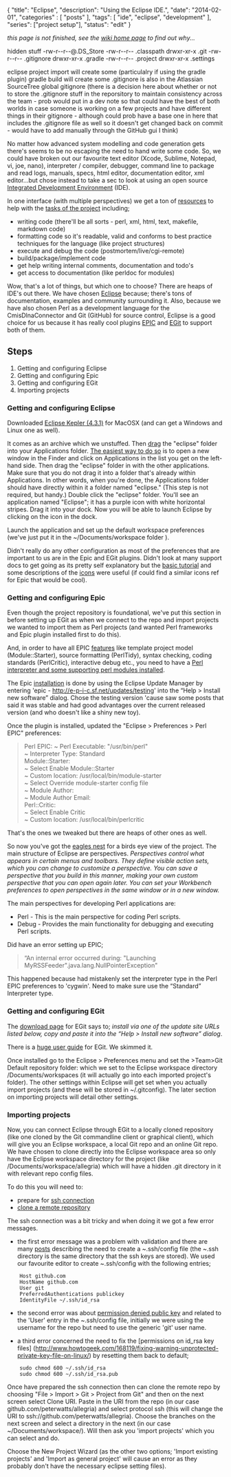 {
    "title": "Eclipse",
    "description": "Using the Eclipse IDE.",
    "date": "2014-02-01",
    "categories" : [
    	 "posts"
    ],
    "tags": [ "ide", "eclipse", "development" ],
    "series": ["project setup"],
    "status": "edit"
}

_this page is not finished, see the [wiki home page](../wiki) to find out why..._ 


hidden stuff
-rw-r--r--@.DS_Store
-rw-r--r-- .classpath
drwxr-xr-x .git
-rw-r--r-- .gitignore
drwxr-xr-x .gradle
-rw-r--r-- .project
drwxr-xr-x	 .settings

eclipse project import will create some (particulalry if using the gradle plugin)
gradle build will create some
.gitignore is also in the Atlassian SourceTree global gitignore (there is a decision here about whether or not to store the .gitignore stuff in the reporsitory to maintain consistency across the team - prob would put in a dev note so that could have the best of both worlds in case someone is working on a few projects and have different things in their gitignore - although could prob have a base one in here that includes the .gitignore file as well so it doesn't get changed back on commit - would have to add manually through the GitHub gui I think)


No matter how advanced system modelling and code generation gets there's seems to be no escaping the need to hand write some code.  So, we could have broken out our favourite text editor (Xcode, Sublime, Notepad, vi, joe, nano), interpreter / compiler, debugger, command line to package and read logs, manuals, specs, html editor, documentation editor, xml editor...but chose instead to take a sec to look at using an open source [Integrated Development Environment](http://en.wikipedia.org/wiki/Integrated_development_environment) (IDE).  

In one interface (with multiple perspectives) we get a ton of [resources](./HowTo:-setting-up-project-resources) to help with the [tasks of the project](http://www.ibm.com/developerworks/opensource/tutorials/os-perlecl/section2.html) including; 

* writing code (there'll be all sorts - perl, xml, html, text, makefile, markdown code)
* formatting code so it's readable, valid and conforms to best practice techniques for the language (like project structures)
* execute and debug the code (postmortem/live/cgi-remote)
* build/package/implement code
* get help writing internal comments, documentation and todo's
* get access to documentation (like perldoc for modules)

Wow, that's a lot of things, but which one to choose?  There are heaps of IDE's out there.  We have chosen [Eclipse](http://www.eclipse.org) because; there's tons of documentation, examples and community surrounding it.  Also, because we have also chosen Perl as a development language for the CmisDlnaConnector and Git (GitHub) for source control, Eclipse is a good choice for us because it has really cool plugins [EPIC](http://www.epic-ide.org) and [EGit](http://www.eclipse.org/egit/) to support both of them.

## Steps

1. Getting and configuring Eclipse
1. Getting and configuring Epic
1. Getting and configuring EGit
1. Importing projects

### Getting and configuring Eclipse

Downloaded [Eclipse Kepler (4.3.1)](http://www.eclipse.org/downloads/) for MacOSX (and can get a Windows and Linux one as well).  

It comes as an archive which we unstuffed. Then [drag](http://www.imdb.com/title/tt0109045/) the "eclipse" folder into your Applications folder. [The easiest way to do so](http://www.cs.dartmouth.edu/~cs5/install/eclipse-osx/) is to open a new window in the Finder and click on Applications in the list you get on the left-hand side. Then drag the "eclipse" folder in with the other applications. Make sure that you do not drag it into a folder that's already within Applications. In other words, when you're done, the Applications folder should have directly within it a folder named "eclipse."
(This step is not required, but handy.) Double click the "eclipse" folder. You'll see an application named "Eclipse"; it has a purple icon with white horizontal stripes. Drag it into your dock. Now you will be able to launch Eclipse by clicking on the icon in the dock.

Launch the application and set up the default workspace preferences (we've just put it in the ~/Documents/workspace folder ).

Didn't really do any other configuration as most of the preferences that are important to us are in the Epic and EGit plugins.  Didn't look at many support docs to get going as its pretty self explanatory but the [basic tutorial](http://help.eclipse.org/kepler/topic/org.eclipse.platform.doc.user/gettingStarted/qs-01.htm?cp=0_1_0) and some descriptions of the [icons](http://help.eclipse.org/kepler/index.jsp?topic=/org.eclipse.jdt.doc.user/reference/ref-icons.htm) were useful (if could find a similar icons ref for Epic that would be cool). 

### Getting and configuring Epic

Even though the project repository is foundational, we've put this section in before setting up EGit as when we connect to the repo and import projects we wanted to import them as Perl projects (and wanted Perl frameworks and Epic plugin installed first to do this).

And, in order to have all EPIC [features](http://www.epic-ide.org/articles.php) like template project model (Module::Starter), source formatting (PerlTidy), syntax checking, coding standards (PerlCritic), interactive debug etc., you need to have a [Perl interpreter and some supporting perl modules installed](./Paint-by-numbers:-Perl). 

The Epic [installation](http://www.epic-ide.org/guide/ch01s02.php) is done by using the Eclipse Update Manager by entering 'epic - http://e-p-i-c.sf.net/updates/testing' into the “Help > Install new software” dialog.  Chose the testing version 'cause saw some posts that said it was stable and had good advantages over the current released version (and who doesn't like a shiny new toy).

Once the plugin is installed, updated the "Eclipse > Preferences > Perl EPIC" preferences:

> Perl EPIC: 
>   ~ Perl Executable: "/usr/bin/perl"  
>   ~ Interpreter Type: Standard  
> Module::Starter:  
>   ~ Select Enable Module::Starter  
>   ~ Custom location: /usr/local/bin/module-starter  
>   ~ Select Override module-starter config file  
>   ~ Module Author:  
>   ~ Module Author Email:  
> Perl::Critic:  
>   ~ Select Enable Critic  
>   ~ Custom location: /usr/local/bin/perlcritic  

That's the ones we tweaked but there are heaps of other ones as well.

So now you've got the [eagles nest](http://www.imdb.com/title/tt0659325/) for a birds eye view of the project.  The main structure of Eclipse are perspectives.  _Perspectives control what appears in certain menus and toolbars. They define visible action sets, which you can change to customize a perspective. You can save a perspective that you build in this manner, making your own custom perspective that you can open again later._
_You can set your Workbench preferences to open perspectives in the same window or in a new window._

The main perspectives for developing Perl applications are:
* Perl - This is the main perspective for coding Perl scripts.  
* Debug - Provides the main functionality for debugging and executing Perl scripts.  

Did have an error setting up EPIC;

>“An internal error occurred during: "Launching MyRSSFeeder".java.lang.NullPointerException"  

This happened because had mistakenly set the interpreter type in the Perl EPIC preferences to 'cygwin'. Need to make sure use the “Standard” Interpreter type. 

### Getting and configuring EGit

The [download page](http://www.eclipse.org/egit/download/) for EGit says to; _install via one of the update site URLs listed below, copy and paste it into the “Help > Install new software” dialog_.

There is a [huge user guide](http://wiki.eclipse.org/EGit/User_Guide) for EGit.  We skimmed it.

Once installed go to the Eclipse > Preferences menu and set the >Team>Git Default repository folder: which we set to the Eclipse workspace directory /Documents/workspaces (it will actually go into each imported project's folder).  The other settings within Eclipse will get set when you actually import projects (and these will be stored in ~/.gitconfig).  The later section on importing projects will detail other settings.

### Importing projects

Now, you can connect Eclipse through EGit to a locally cloned repository (like one cloned by the Git commandline client or graphical client), which will give you an Eclipse workspace, a local Git repo and an online Git repo.  We have chosen to clone directly into the Eclipse workspace area so only have the Eclipse workspace directory for the project (like /Documents/workspace/allegria) which will have a hidden .git directory in it with relevant repo config files.  

To do this you will need to:

* prepare for [ssh connection](http://wiki.eclipse.org/EGit/User_Guide#Eclipse_SSH_Configuration)  
* [clone a remote repository](http://wiki.eclipse.org/EGit/User_Guide#Working_with_remote_Repositories)

The ssh connection was a bit tricky and when doing it we got a few error messages.  

* the first error message was a problem with validation and there are many [posts](http://stackoverflow.com/questions/3225862/multiple-github-accounts-ssh-config) describing the need to create a ~.ssh/config file (the ~.ssh directory is the same directory that the ssh keys are stored).  We used our favourite editor to create ~.ssh/config with the following entries;

```
    Host github.com  
    HostName github.com  
    User git  
    PreferredAuthentications publickey  
    IdentityFile ~/.ssh/id_rsa  
```

* the second error was about [permission denied public key](https://help.github.com/articles/error-permission-denied-publickey) and related to the 'User' entry in the ~.ssh/config file, initially we were using the username for the repo but need to use the generic 'git' user name.

* a third error concerned the need to fix the [permissions on id_rsa key files]
(http://www.howtogeek.com/168119/fixing-warning-unprotected-private-key-file-on-linux/) by resetting them back to default;

```
    sudo chmod 600 ~/.ssh/id_rsa  
    sudo chmod 600 ~/.ssh/id_rsa.pub  
```

Once have prepared the ssh connection then can clone the remote repo by choosing "File > Import > Git > Project from Git" and then on the next screen select Clone URI.  Paste in the URI from the repo (in our case github.com/peterwatts/allegria) and select protocol ssh (this will change the URI to ssh://github.com/peterwatts/allegria).  Choose the branches on the next screen and select a directory in the next (in our case ~/Documents/workspace/).  Will then ask you 'import projects' which you can select and do.

Choose the New Project Wizard (as the other two options; 'Import existing projects' and 'Import as general project' will cause an error as they probably don't have the necessary eclipse setting files).